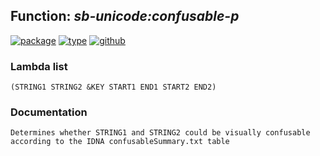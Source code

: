 ## Function: ***sb-unicode:confusable-p***
[![package](https://img.shields.io/badge/Package-SB--UNICODE-5f9ea0.svg?style=social&colorA=999999)](../) [![type](https://img.shields.io/badge/Type-Function-5f9ea0.svg?style=social&colorA=999999)](../#function) [![github](https://img.shields.io/badge/GitHub-View_the_source-5f9ea0.svg?style=social&colorA=999999&logo=github)](https://github.com/sbcl/sbcl/blob/master/src/code/target-unicode.lisp/) 
### Lambda list
```
(STRING1 STRING2 &KEY START1 END1 START2 END2)
```
### Documentation
```
Determines whether STRING1 and STRING2 could be visually confusable
according to the IDNA confusableSummary.txt table
```
